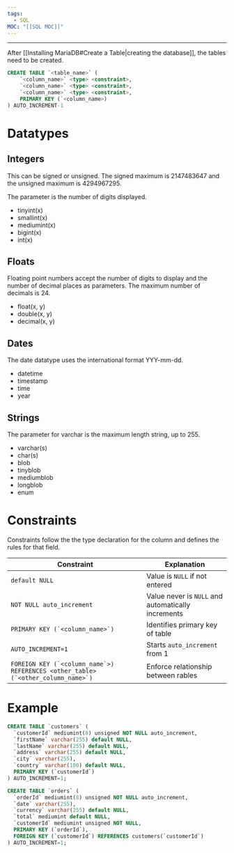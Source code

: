 ```yaml
---
tags:
  - SQL
MOC: "[[SQL MOC]]"
---
```

-- --

After [[Installing MariaDB#Create a Table|creating the database]], the tables need to be created. 

```SQL
CREATE TABLE `<table_name>` (
	`<column_name>` <type> <constraint>,
	`<column_name>` <type> <constraint>,
	`<column_name>` <type> <constraint>,
	PRIMARY KEY (`<column_name>)
) AUTO_INCREMENT-1
```


# Datatypes

## Integers

This can be signed or unsigned. The signed maximum is 2147483647 and the unsigned maximum is 4294967295. 

The parameter is the number of digits displayed.

- tinyint(x)
- smallint(x)
- mediumint(x)
- bigint(x)
- int(x)

## Floats

Floating point numbers accept the number of digits to display and the number of decimal places as parameters. The maximum number of decimals is 24.

- float(x, y)
- double(x, y)
- decimal(x, y)

## Dates

The date datatype uses the international format YYY-mm-dd.

- datetime
- timestamp
- time
- year

## Strings

The parameter for varchar is the maximum length string, up to 255.

- varchar(s)
- char(s)
- blob
- tinyblob
- mediumblob
- longblob
- enum

# Constraints

Constraints follow the the type declaration for the column and defines the rules for that field.

| Constraint                                                                        | Explanation                                        |
| --------------------------------------------------------------------------------- | -------------------------------------------------- |
| `default NULL`                                                                    | Value is `NULL` if not entered                     |
| `NOT NULL auto_increment`                                                         | Value never is `NULL` and automatically increments |
| ``PRIMARY KEY (`<column_name>`)``                                                 | Identifies primary key of table                    |
| `AUTO_INCREMENT=1`                                                                | Starts `auto_increment` from 1                     |
| ``FOREIGN KEY (`<column_name`>) REFERENCES <other_table>(`<other_column_name>`)`` | Enforce relationship between rables                |

# Example

```SQL
CREATE TABLE `customers` (
  `customerId` mediumint(8) unsigned NOT NULL auto_increment,
  `firstName` varchar(255) default NULL,
  `lastName` varchar(255) default NULL,
  `address` varchar(255) default NULL,
  `city` varchar(255),
  `country` varchar(100) default NULL,
  PRIMARY KEY (`customerId`)
) AUTO_INCREMENT=1;

CREATE TABLE `orders` (
  `orderId` mediumint(8) unsigned NOT NULL auto_increment,
  `date` varchar(255),
  `currency` varchar(255) default NULL,
  `total` mediumint default NULL,
  `customerId` mediumint unsigned NOT NULL,
  PRIMARY KEY (`orderId`),
  FOREIGN KEY (`customerId`) REFERENCES customers(`customerId`)
) AUTO_INCREMENT=1;
```